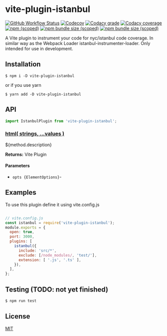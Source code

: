 vite-plugin-istanbul
==========================

[![GitHub Workflow Status](https://img.shields.io/github/workflow/status/ifaxity/vite-plugin-istanbul/E2E%20and%20Unit%20Tests?style=for-the-badge&logo=github)](https://github.com/iFaxity/vite-plugin-istanbul/actions)
[![Codecov](https://img.shields.io/codecov/c/github/ifaxity/vite-plugin-istanbul?style=for-the-badge&logo=codecov)](https://codecov.io/gh/iFaxity/vite-plugin-istanbul)
[![Codacy grade](https://img.shields.io/codacy/grade/a0c628b128c044269faefc1da74382f7?style=for-the-badge&logo=codacy)](https://app.codacy.com/manual/iFaxity/vite-plugin-istanbul/dashboard)
[![Codacy coverage](https://img.shields.io/codacy/coverage/a0c628b128c044269faefc1da74382f7?style=for-the-badge&logo=codacy)](https://app.codacy.com/manual/iFaxity/vite-plugin-istanbul/dashboard)
[![npm (scoped)](https://img.shields.io/npm/v/vite-plugin-istanbul?style=for-the-badge&logo=npm)](https://npmjs.org/package/vite-plugin-istanbul)
[![npm bundle size (scoped)](https://img.shields.io/bundlephobia/min/vite-plugin-istanbul?label=Bundle%20size&style=for-the-badge)](https://npmjs.org/package/vite-plugin-istanbul)
[![npm bundle size (scoped)](https://img.shields.io/bundlephobia/minzip/vite-plugin-istanbul?label=Bundle%20size%20%28gzip%29&style=for-the-badge)](https://npmjs.org/package/vite-plugin-istanbul)

A Vite plugin to instrument your code for nyc/istanbul code coverage. In similar way as the Webpack Loader istanbul-instrumenter-loader. Only intended for use in development.


Installation
--------------------------
`$ npm i -D vite-plugin-istanbul`

or if you use yarn

`$ yarn add -D vite-plugin-istanbul`


API
--------------------------

```js
import IstanbulPlugin from 'vite-plugin-istanbul';
```

### [html( strings, ...values )](#html)

${method.description}

**Returns:** Vite Plugin

#### Parameters
* `opts {ElementOptions}`-


Examples
--------------------------

To use this plugin define it using vite.config.js

```js

// vite.config.js
const istanbul = require('vite-plugin-istanbul');
module.exports = {
  open: true,
  port: 3000,
  plugins: [
    istanbul({
      include: 'src/*',
      exclude: [/node_modules/, 'test/'],
      extension: [ '.js', '.ts' ],
    }),
  ],
};
```


Testing (TODO: not yet finished)
--------------------------

```sh
$ npm run test
```


License
--------------------------

[MIT](./LICENSE)

